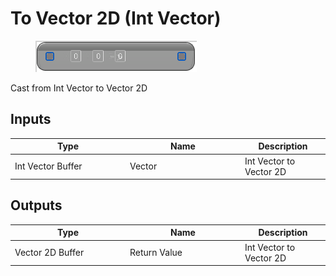 # To Vector 2D (Int Vector)

<div align="left" data-full-width="false">

<figure><img src="To_Vector_2D_(Int_Vector).png" alt=""><figcaption></figcaption></figure>

</div>

Cast from Int Vector to Vector 2D

## Inputs

<table>
<thead><tr><th width="170">Type</th><th width="170">Name</th><th>Description</th></tr></thead>
<tbody>
<tr><td>Int Vector Buffer</td><td>Vector</td><td>Int Vector to Vector 2D</td></tr>
</tbody>
</table>

## Outputs

<table>
<thead><tr><th width="170">Type</th><th width="170">Name</th><th>Description</th></tr></thead>
<tbody>
<tr><td>Vector 2D Buffer</td><td>Return Value</td><td>Int Vector to Vector 2D</td></tr>
</tbody>
</table>